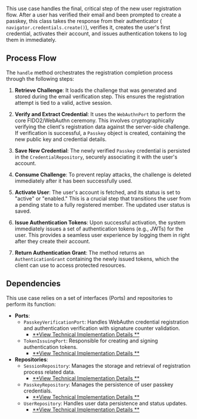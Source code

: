 This use case handles the final, critical step of the new user registration flow. After a user has verified their email
and been prompted to create a passkey, this class takes the response from their authenticator (
`navigator.credentials.create()`), verifies it, creates the user's first credential, activates their account, and issues
authentication tokens to log them in immediately.

## Process Flow

The `handle` method orchestrates the registration completion process through the following steps:

1. **Retrieve Challenge**: It loads the challenge that was generated and stored during the email verification step. This
   ensures the registration attempt is tied to a valid, active session.

2. **Verify and Extract Credential**: It uses the `WebAuthnPort` to perform the core FIDO2/WebAuthn ceremony. This
   involves cryptographically verifying the client's registration data against the server-side challenge. If
   verification is successful, a `Passkey` object is created, containing the new public key and credential details.

3. **Save New Credential**: The newly verified `Passkey` credential is persisted in the `CredentialRepository`, securely
   associating it with the user's account.

4. **Consume Challenge**: To prevent replay attacks, the challenge is deleted immediately after it has been successfully
   used.

5. **Activate User**: The user's account is fetched, and its status is set to "active" or "enabled." This is a crucial
   step that transitions the user from a pending state to a fully registered member. The updated user status is saved.

6. **Issue Authentication Tokens**: Upon successful activation, the system immediately issues a set of authentication
   tokens (e.g., JWTs) for the user. This provides a seamless user experience by logging them in right after they create
   their account.

7. **Return Authentication Grant**: The method returns an `AuthenticationGrant` containing the newly issued tokens,
   which the client can use to access protected resources.

## Dependencies

This use case relies on a set of interfaces (Ports) and repositories to perform its function:

* **Ports**:
    * `PasskeyVerificationPort`: Handles WebAuthn credential registration and authentication verification with signature
      counter validation.
        * [**View Technical Implementation Details
          **](https://github.com/BankApp-project/auth/wiki/Implementation-Details#5-feature-passkey-management-and-authentication-webauthn)
    * `TokenIssuingPort`: Responsible for creating and signing authentication tokens.
        * [**View Technical Implementation Details
          **](https://github.com/BankApp-project/auth/wiki/Implementation-Details#token-issuing-stub-implementation)
* **Repositories**:
    * `SessionRepository`: Manages the storage and retrieval of registration process related data.
        * [**View Technical Implementation Details
          **](https://github.com/BankApp-project/auth/wiki/Implementation-Details#challenge-generation-and-caching)
    * `PasskeyRepository`: Manages the persistence of user passkey credentials.
        * [**View Technical Implementation Details
          **](https://github.com/BankApp-project/auth/wiki/Implementation-Details#user-and-passkey-persistence)
    * `UserRepository`: Handles user data persistence and status updates.
        * [**View Technical Implementation Details
          **](https://github.com/BankApp-project/auth/wiki/Implementation-Details#user-and-passkey-persistence)
